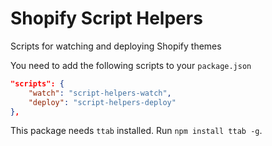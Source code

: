 # Shopify Script Helpers 
Scripts for watching and deploying Shopify themes

You need to add the following scripts to your `package.json`

```json
"scripts": {
    "watch": "script-helpers-watch",
    "deploy": "script-helpers-deploy"
},
```

This package needs `ttab` installed. Run `npm install ttab -g`.